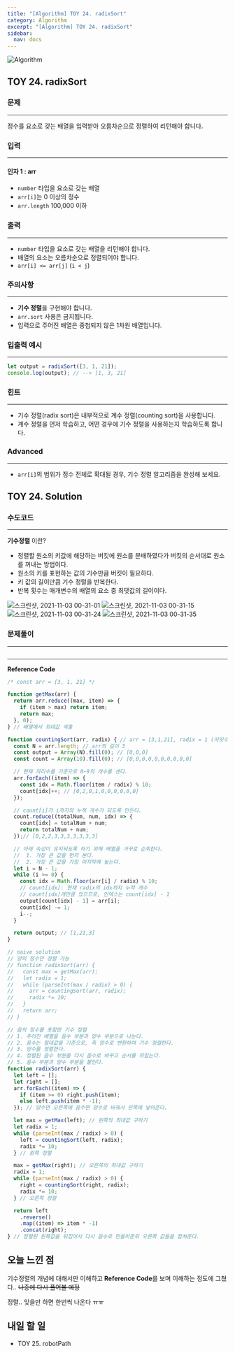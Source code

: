 ```yaml
---
title: "[Algorithm] TOY 24. radixSort"
category: Algorithm
excerpt: "[Algorithm] TOY 24. radixSort"
sidebar:
  nav: docs
---
```


![Algorithm](https://user-images.githubusercontent.com/83164003/131701318-f0ff36c4-1fcc-4f21-b978-18a9d8ec3386.jpg)
## TOY 24. radixSort
### 문제
---
정수를 요소로 갖는 배열을 입력받아 오름차순으로 정렬하여 리턴해야 합니다.
### 입력
---
#### 인자 1 : arr
- `number` 타입을 요소로 갖는 배열
- `arr[i]`는 0 이상의 정수
- `arr.length` 100,000 이하

### 출력
---
- `number` 타입을 요소로 갖는 배열을 리턴해야 합니다.
- 배열의 요소는 오름차순으로 정렬되어야 합니다.
- `arr[i] <= arr[j]` (`i < j`)

### 주의사항
---
- **기수 정렬**을 구현해야 합니다.
- `arr.sort` 사용은 금지됩니다.
- 입력으로 주어진 배열은 중첩되지 않은 1차원 배열입니다.

### 입출력 예시
---
```javascript
let output = radixSort([3, 1, 21]);
console.log(output); // --> [1, 3, 21]
```

### 힌트
---
- 기수 정렬(radix sort)은 내부적으로 계수 정렬(counting sort)을 사용합니다.
- 계수 정렬을 먼저 학습하고, 어떤 경우에 기수 정렬을 사용하는지 학습하도록 합니다.


### Advanced
---
- `arr[i]`의 범위가 정수 전체로 확대될 경우, 기수 정렬 알고리즘을 완성해 보세요.


## TOY 24. Solution
### 수도코드
---

**기수정렬** 이란?
- 정렬할 원소의 키값에 해당하는 버킷에 원소를 분배하였다가 버킷의 순서대로 원소를 꺼내는 방법이다.
- 원소의 키를 표현하는 값의 기수만큼 버킷이 필요하다.
- 키 값의 길이만큼 기수 정렬을 반복한다.
- 반복 횟수는 매개변수의 배열의 요소 중 최댓값의 길이이다.

![스크린샷, 2021-11-03 00-31-01](https://user-images.githubusercontent.com/83164003/139878433-78137a08-0de8-4af6-90a7-d57ea1ff9366.png)
![스크린샷, 2021-11-03 00-31-15](https://user-images.githubusercontent.com/83164003/139878437-337ed9e0-0c3c-41e9-b985-c1f0f69e8c81.png)
![스크린샷, 2021-11-03 00-31-24](https://user-images.githubusercontent.com/83164003/139878441-8efaba1f-ba08-4ca6-a266-b24c4c66a9c7.png)
![스크린샷, 2021-11-03 00-31-35](https://user-images.githubusercontent.com/83164003/139878443-9801550b-d9cf-493e-a373-721a0eabd33d.png)

### 문제풀이
---
```javascript

```
--- 

**Reference Code**
```javascript
/* const arr = [3, 1, 21] */

function getMax(arr) {
  return arr.reduce((max, item) => {
    if (item > max) return item;
    return max;
  }, 0);
} // 배열에서 최대값 색출

function countingSort(arr, radix) { // arr = [3,1,21], radix = 1 (자릿수)
  const N = arr.length; // arr의 길이 3
  const output = Array(N).fill(0); // [0,0,0]
  const count = Array(10).fill(0); // [0,0,0,0,0,0,0,0,0,0]

  // 현재 자리수를 기준으로 0~9의 개수를 센다.
  arr.forEach((item) => {
    const idx = Math.floor(item / radix) % 10;
    count[idx]++; // [0,2,0,1,0,0,0,0,0,0]
  });

  // count[i]가 i까지의 누적 개수가 되도록 만든다.
  count.reduce((totalNum, num, idx) => {
    count[idx] = totalNum + num;
    return totalNum + num;
  });// [0,2,2,3,3,3,3,3,3,3]

  // 아래 속성이 유지되도록 하기 위해 배열을 거꾸로 순회한다.
  //  1. 가장 큰 값을 먼저 본다.
  //  2. 가장 큰 값을 가장 마지막에 놓는다.
  let i = N - 1;
  while (i >= 0) {
    const idx = Math.floor(arr[i] / radix) % 10;
    // count[idx]: 현재 radix의 idx까지 누적 개수
    // count[idx]개만큼 있으므로, 인덱스는 count[idx] - 1
    output[count[idx] - 1] = arr[i];
    count[idx] -= 1;
    i--;
  }

  return output; // [1,21,3]
}

// naive solution
// 양의 정수만 정렬 가능
// function radixSort(arr) {
//   const max = getMax(arr);
//   let radix = 1;
//   while (parseInt(max / radix) > 0) {
//     arr = countingSort(arr, radix);
//     radix *= 10;
//   }
//   return arr;
// }

// 음의 정수를 포함한 기수 정렬
// 1. 주어진 배열을 음수 부분과 양수 부분으로 나눈다.
// 2. 음수는 절대값을 기준으로, 즉 양수로 변환하여 기수 정렬한다.
// 3. 양수를 정렬한다.
// 4. 정렬된 음수 부분을 다시 음수로 바꾸고 순서를 뒤짚는다.
// 5. 음수 부분과 양수 부분을 붙인다.
function radixSort(arr) {
  let left = [];
  let right = [];
  arr.forEach((item) => {
    if (item >= 0) right.push(item);
    else left.push(item * -1);
  }); // 양수면 오른쪽에 음수면 양수로 바꿔서 왼쪽에 넣어준다.

  let max = getMax(left); // 왼쪽의 최대값 구하기
  let radix = 1;
  while (parseInt(max / radix) > 0) {
    left = countingSort(left, radix);
    radix *= 10;
  } // 왼쪽 정렬

  max = getMax(right); // 오른쪽의 최대값 구하기
  radix = 1;
  while (parseInt(max / radix) > 0) {
    right = countingSort(right, radix);
    radix *= 10;
  } // 오른쪽 정렬

  return left
    .reverse()
    .map((item) => item * -1)
    .concat(right);
} // 정렬된 왼쪽값을 뒤집어서 다시 음수로 만들어준뒤 오른쪽 값들을 합쳐준다.
```

## 오늘 느낀 점
기수정렬의 개념에 대해서만 이해하고 **Reference Code**를 보며 이해하는 정도에 그쳤다.. ~~나중에 다시 풀어볼 예정~~

정렬.. 잊을만 하면 한번씩 나온다 ㅠㅠ

## 내일 할 일
- TOY 25. robotPath
